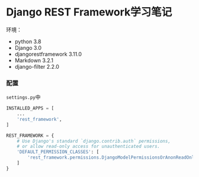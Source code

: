 # Django REST Framework学习笔记

环境：

- python 3.8
- Django 3.0
- djangorestframework 3.11.0
- Markdown 3.2.1
- django-filter 2.2.0

### 配置

`settings.py`中

```python
INSTALLED_APPS = [
    ...
    'rest_framework',
]
```

```python
REST_FRAMEWORK = {
    # Use Django's standard `django.contrib.auth` permissions,
    # or allow read-only access for unauthenticated users.
    'DEFAULT_PERMISSION_CLASSES': [
        'rest_framework.permissions.DjangoModelPermissionsOrAnonReadOnly'
    ]
}
```


